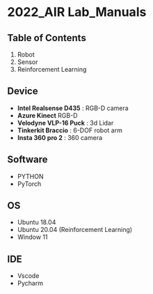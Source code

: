 # 2022_AIR Lab_Manuals

## Table of Contents

1. Robot
2. Sensor
3. Reinforcement Learning

## Device

+ **Intel Realsense D435** : RGB-D camera
+ **Azure Kinect** RGB-D  
+ **Velodyne VLP-16 Puck** : 3d Lidar
+ **Tinkerkit Braccio** : 6-DOF robot arm
+ **Insta 360 pro 2** : 360 camera 

## Software

+ PYTHON
+ PyTorch 

## OS

+ Ubuntu 18.04
+ Ubuntu 20.04 (Reinforcement Learning)
+ Window 11 

## IDE

+ Vscode 
+ Pycharm 
